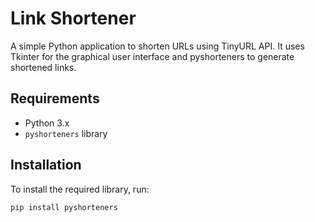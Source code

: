 # Link Shortener

A simple Python application to shorten URLs using TinyURL API. It uses Tkinter for the graphical user interface and pyshorteners to generate shortened links.

## Requirements

- Python 3.x
- `pyshorteners` library

## Installation

To install the required library, run:

```bash
pip install pyshorteners

